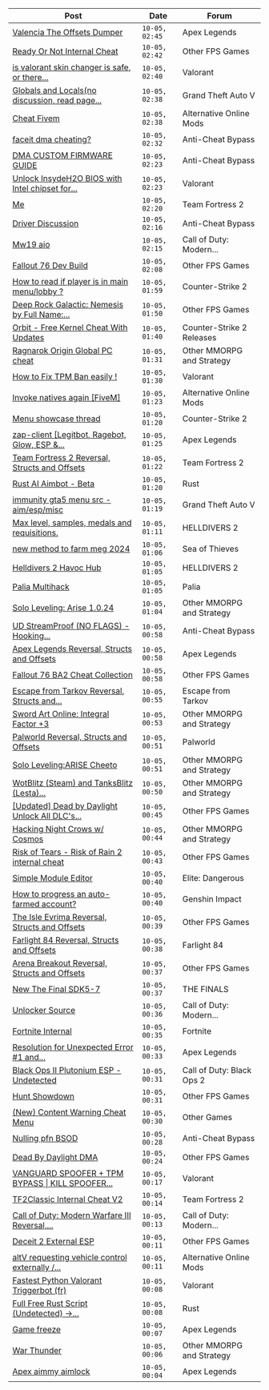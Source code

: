 |Post|Date|Forum|
|----|----|-----|
|[Valencia The Offsets Dumper](https://www.unknowncheats.me/forum/apex-legends/636326-valencia-offsets-dumper.html)|`10-05, 02:45`|Apex Legends|
|[Ready Or Not Internal Cheat](https://www.unknowncheats.me/forum/other-fps-games/625051-ready-internal-cheat.html)|`10-05, 02:42`|Other FPS Games|
|[is valorant skin changer is safe, or there...](https://www.unknowncheats.me/forum/valorant/636115-valorant-skin-changer-safe-safe.html)|`10-05, 02:40`|Valorant|
|[Globals and Locals(no discussion, read page...](https://www.unknowncheats.me/forum/grand-theft-auto-v/500059-globals-locals-discussion-read-page-1-a.html)|`10-05, 02:38`|Grand Theft Auto V|
|[Cheat Fivem](https://www.unknowncheats.me/forum/alternative-online-mods/636459-cheat-fivem.html)|`10-05, 02:38`|Alternative Online Mods|
|[faceit dma cheating?](https://www.unknowncheats.me/forum/anti-cheat-bypass/636485-faceit-dma-cheating.html)|`10-05, 02:32`|Anti-Cheat Bypass|
|[DMA CUSTOM FIRMWARE GUIDE](https://www.unknowncheats.me/forum/anti-cheat-bypass/613135-dma-custom-firmware-guide.html)|`10-05, 02:23`|Anti-Cheat Bypass|
|[Unlock InsydeH2O BIOS with Intel chipset for...](https://www.unknowncheats.me/forum/valorant/633171-unlock-insydeh2o-bios-intel-chipset-spoofing.html)|`10-05, 02:23`|Valorant|
|[Me](https://www.unknowncheats.me/forum/team-fortress-2-a/636284-me.html)|`10-05, 02:20`|Team Fortress 2|
|[Driver Discussion](https://www.unknowncheats.me/forum/anti-cheat-bypass/636392-driver-discussion.html)|`10-05, 02:16`|Anti-Cheat Bypass|
|[Mw19 aio](https://www.unknowncheats.me/forum/call-of-duty-modern-warfare/635725-mw19-aio.html)|`10-05, 02:15`|Call of Duty: Modern...|
|[Fallout 76 Dev Build](https://www.unknowncheats.me/forum/other-fps-games/636482-fallout-76-dev-build.html)|`10-05, 02:08`|Other FPS Games|
|[How to read if player is in main menu/lobby ?](https://www.unknowncheats.me/forum/counter-strike-2-a/636330-read-player-main-menu-lobby.html)|`10-05, 01:59`|Counter-Strike 2|
|[Deep Rock Galactic: Nemesis by Full Name:...](https://www.unknowncheats.me/forum/other-fps-games/603417-deep-rock-galactic-nemesis-name-unknown.html)|`10-05, 01:50`|Other FPS Games|
|[Orbit - Free Kernel Cheat With Updates](https://www.unknowncheats.me/forum/counter-strike-2-releases/629494-orbit-free-kernel-cheat-updates.html)|`10-05, 01:40`|Counter-Strike 2 Releases|
|[Ragnarok Origin Global PC cheat](https://www.unknowncheats.me/forum/other-mmorpg-and-strategy/624052-ragnarok-origin-global-pc-cheat.html)|`10-05, 01:31`|Other MMORPG and Strategy|
|[How to Fix TPM Ban easily !](https://www.unknowncheats.me/forum/valorant/626786-fix-tpm-ban-easily.html)|`10-05, 01:30`|Valorant|
|[Invoke natives again \[FiveM\]](https://www.unknowncheats.me/forum/alternative-online-mods/636242-invoke-natives-fivem.html)|`10-05, 01:23`|Alternative Online Mods|
|[Menu showcase thread](https://www.unknowncheats.me/forum/counter-strike-2-a/605536-menu-showcase-thread.html)|`10-05, 01:20`|Counter-Strike 2|
|[zap-client \[Legitbot, Ragebot, Glow, ESP &...](https://www.unknowncheats.me/forum/apex-legends/628823-zap-client-legitbot-ragebot-glow-esp.html)|`10-05, 01:25`|Apex Legends|
|[Team Fortress 2 Reversal, Structs and Offsets](https://www.unknowncheats.me/forum/team-fortress-2-a/102936-team-fortress-2-reversal-structs-offsets.html)|`10-05, 01:22`|Team Fortress 2|
|[Rust AI Aimbot - Beta](https://www.unknowncheats.me/forum/rust/620721-rust-ai-aimbot-beta.html)|`10-05, 01:20`|Rust|
|[immunity gta5 menu src - aim/esp/misc](https://www.unknowncheats.me/forum/grand-theft-auto-v/623877-immunity-gta5-menu-src-aim-esp-misc.html)|`10-05, 01:19`|Grand Theft Auto V|
|[Max level, samples, medals and requisitions.](https://www.unknowncheats.me/forum/helldivers-2-a/634711-max-level-samples-medals-requisitions.html)|`10-05, 01:11`|HELLDIVERS 2|
|[new method to farm meg 2024](https://www.unknowncheats.me/forum/sea-of-thieves/636133-method-farm-meg-2024-a.html)|`10-05, 01:06`|Sea of Thieves|
|[Helldivers 2 Havoc Hub](https://www.unknowncheats.me/forum/helldivers-2-a/630894-helldivers-2-havoc-hub.html)|`10-05, 01:05`|HELLDIVERS 2|
|[Palia Multihack](https://www.unknowncheats.me/forum/palia/596326-palia-multihack.html)|`10-05, 01:05`|Palia|
|[Solo Leveling: Arise 1.0.24](https://www.unknowncheats.me/forum/other-mmorpg-and-strategy/632972-solo-leveling-arise-1-0-24-a.html)|`10-05, 01:04`|Other MMORPG and Strategy|
|[UD StreamProof (NO FLAGS) - Hooking...](https://www.unknowncheats.me/forum/anti-cheat-bypass/636274-ud-streamproof-flags-hooking-greprotectspritecontent.html)|`10-05, 00:58`|Anti-Cheat Bypass|
|[Apex Legends Reversal, Structs and Offsets](https://www.unknowncheats.me/forum/apex-legends/319804-apex-legends-reversal-structs-offsets.html)|`10-05, 00:58`|Apex Legends|
|[Fallout 76 BA2 Cheat Collection](https://www.unknowncheats.me/forum/other-fps-games/519969-fallout-76-ba2-cheat-collection.html)|`10-05, 00:58`|Other FPS Games|
|[Escape from Tarkov Reversal, Structs and...](https://www.unknowncheats.me/forum/escape-from-tarkov/226519-escape-tarkov-reversal-structs-offsets.html)|`10-05, 00:55`|Escape from Tarkov|
|[Sword Art Online: Integral Factor +3](https://www.unknowncheats.me/forum/other-mmorpg-and-strategy/636191-sword-art-online-integral-factor-3-a.html)|`10-05, 00:53`|Other MMORPG and Strategy|
|[Palworld Reversal, Structs and Offsets](https://www.unknowncheats.me/forum/palworld/620076-palworld-reversal-structs-offsets.html)|`10-05, 00:51`|Palworld|
|[Solo Leveling:ARISE Cheeto](https://www.unknowncheats.me/forum/other-mmorpg-and-strategy/629636-solo-leveling-arise-cheeto.html)|`10-05, 00:51`|Other MMORPG and Strategy|
|[WotBlitz (Steam) and TanksBlitz (Lesta)...](https://www.unknowncheats.me/forum/other-mmorpg-and-strategy/618977-wotblitz-steam-tanksblitz-lesta-ray-cheat.html)|`10-05, 00:50`|Other MMORPG and Strategy|
|[\[Updated\] Dead by Daylight Unlock All DLC's...](https://www.unknowncheats.me/forum/other-fps-games/635513-updated-dead-daylight-unlock-dlcs-skins.html)|`10-05, 00:45`|Other FPS Games|
|[Hacking Night Crows w/ Cosmos](https://www.unknowncheats.me/forum/other-mmorpg-and-strategy/636099-hacking-night-crows-cosmos.html)|`10-05, 00:44`|Other MMORPG and Strategy|
|[Risk of Tears - Risk of Rain 2 internal cheat](https://www.unknowncheats.me/forum/other-fps-games/633262-risk-tears-risk-rain-2-internal-cheat.html)|`10-05, 00:43`|Other FPS Games|
|[Simple Module Editor](https://www.unknowncheats.me/forum/elite-dangerous/573662-simple-module-editor.html)|`10-05, 00:40`|Elite: Dangerous|
|[How to progress an auto-farmed account?](https://www.unknowncheats.me/forum/genshin-impact/636473-progress-auto-farmed-account.html)|`10-05, 00:40`|Genshin Impact|
|[The Isle Evrima Reversal, Structs and Offsets](https://www.unknowncheats.me/forum/other-fps-games/620239-isle-evrima-reversal-structs-offsets.html)|`10-05, 00:39`|Other FPS Games|
|[Farlight 84 Reversal, Structs and Offsets](https://www.unknowncheats.me/forum/farlight-84-a/580566-farlight-84-reversal-structs-offsets.html)|`10-05, 00:38`|Farlight 84|
|[Arena Breakout Reversal, Structs and Offsets](https://www.unknowncheats.me/forum/other-fps-games/636170-arena-breakout-reversal-structs-offsets.html)|`10-05, 00:37`|Other FPS Games|
|[New The Final SDK5-7](https://www.unknowncheats.me/forum/the-finals/636196-final-sdk5-7-a.html)|`10-05, 00:37`|THE FINALS|
|[Unlocker Source](https://www.unknowncheats.me/forum/call-of-duty-modern-warfare-iii/627181-unlocker-source.html)|`10-05, 00:36`|Call of Duty: Modern...|
|[Fortnite Internal](https://www.unknowncheats.me/forum/fortnite/634055-fortnite-internal.html)|`10-05, 00:35`|Fortnite|
|[Resolution for Unexpected Error #1 and...](https://www.unknowncheats.me/forum/apex-legends/636375-resolution-unexpected-error-1-infinite-initialization.html)|`10-05, 00:33`|Apex Legends|
|[Black Ops II Plutonium ESP - Undetected](https://www.unknowncheats.me/forum/call-of-duty-black-ops-2-a/636292-black-ops-ii-plutonium-esp-undetected.html)|`10-05, 00:31`|Call of Duty: Black Ops 2|
|[Hunt Showdown](https://www.unknowncheats.me/forum/other-fps-games/350352-hunt-showdown.html)|`10-05, 00:31`|Other FPS Games|
|[(New) Content Warning Cheat Menu](https://www.unknowncheats.me/forum/other-games/635382-content-warning-cheat-menu.html)|`10-05, 00:30`|Other Games|
|[Nulling pfn BSOD](https://www.unknowncheats.me/forum/anti-cheat-bypass/636466-nulling-pfn-bsod.html)|`10-05, 00:28`|Anti-Cheat Bypass|
|[Dead By Daylight DMA](https://www.unknowncheats.me/forum/other-fps-games/635232-dead-daylight-dma.html)|`10-05, 00:24`|Other FPS Games|
|[VANGUARD SPOOFER + TPM BYPASS \| KILL SPOOFER...](https://www.unknowncheats.me/forum/valorant/636288-vanguard-spoofer-tpm-bypass-kill-spoofer-seller.html)|`10-05, 00:17`|Valorant|
|[TF2Classic Internal Cheat V2](https://www.unknowncheats.me/forum/team-fortress-2-a/598383-tf2classic-internal-cheat-v2.html)|`10-05, 00:14`|Team Fortress 2|
|[Call of Duty: Modern Warfare III Reversal,...](https://www.unknowncheats.me/forum/call-of-duty-modern-warfare-iii/605287-call-duty-modern-warfare-iii-reversal-structs-offsets.html)|`10-05, 00:13`|Call of Duty: Modern...|
|[Deceit 2 External ESP](https://www.unknowncheats.me/forum/other-fps-games/636171-deceit-2-external-esp.html)|`10-05, 00:11`|Other FPS Games|
|[altV requesting vehicle control externally /...](https://www.unknowncheats.me/forum/alternative-online-mods/636124-altv-requesting-vehicle-control-externally-starting-engine-offset.html)|`10-05, 00:11`|Alternative Online Mods|
|[Fastest Python Valorant Triggerbot (fr)](https://www.unknowncheats.me/forum/valorant/612762-fastest-python-valorant-triggerbot-fr.html)|`10-05, 00:08`|Valorant|
|[Full Free Rust Script (Undetected) ->...](https://www.unknowncheats.me/forum/rust/634920-free-rust-script-undetected-30-04-2024-a.html)|`10-05, 00:08`|Rust|
|[Game freeze](https://www.unknowncheats.me/forum/apex-legends/636238-game-freeze.html)|`10-05, 00:07`|Apex Legends|
|[War Thunder](https://www.unknowncheats.me/forum/other-mmorpg-and-strategy/85949-war-thunder.html)|`10-05, 00:06`|Other MMORPG and Strategy|
|[Apex aimmy aimlock](https://www.unknowncheats.me/forum/apex-legends/636420-apex-aimmy-aimlock.html)|`10-05, 00:04`|Apex Legends|
